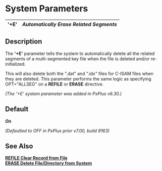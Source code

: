 # System Parameters

**'+E'** |  **_Automatically Erase Related Segments_**  
---|---  
  
##  Description

The **'+E'** parameter tells the system to automatically delete all the related segments of a multi-segmented key file when the file is deleted and/or re-initialized.

This will also delete both the ".dat" and ".idx" files for C-ISAM files when they are deleted. This parameter performs the same logic as specifying OPT="ALLSEG" on a **REFILE** or **ERASE** directive.

_(The '+E' system parameter was added in PxPlus v6.30.)_

##  Default

**_On_**

_(Defaulted to OFF in PxPlus prior v7.00, build 9163)_

## See Also

**[REFILE Clear Record from File](../directives/refile.md)**  
**[ERASE Delete File/Directory from System](../directives/erase.md)**
